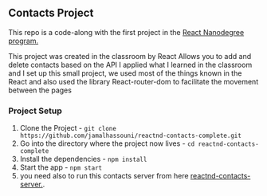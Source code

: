 ## Contacts Project
This repo is a code-along with the first project in the [React Nanodegree program.](https://www.udacity.com/course/react-nanodegree--nd019)

This project was created in the classroom by React
Allows you to add and delete contacts based on the API
I applied what I learned in the classroom and I set up this small project, we used most of the things known in the React and also used the library React-router-dom to facilitate the movement between the pages

### Project Setup
1. Clone the Project - `git clone https://github.com/jamalhassouni/reactnd-contacts-complete.git`
2. Go into the directory where the project now lives - `cd reactnd-contacts-complete`
3. Install the dependencies - `npm install`
4. Start the app - `npm start`
5. you need also to run this contacts server from here [reactnd-contacts-server.](https://github.com/udacity/reactnd-contacts-server).
